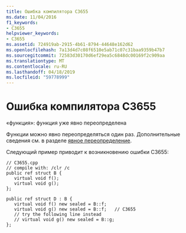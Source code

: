 ```yaml
---
title: Ошибка компилятора C3655
ms.date: 11/04/2016
f1_keywords:
- C3655
helpviewer_keywords:
- C3655
ms.assetid: 724919ab-2915-4b61-8794-44648e162d62
ms.openlocfilehash: 7a13d4d7c08f6510e5ab71c07c31baa9359b47b7
ms.sourcegitcommit: 72583d30170d6ef29ea5c6848dc00169f2c909aa
ms.translationtype: MT
ms.contentlocale: ru-RU
ms.lasthandoff: 04/18/2019
ms.locfileid: "59778999"
---
```

# <a name="compiler-error-c3655"></a>Ошибка компилятора C3655

«функция»: функция уже явно переопределена

Функции можно явно переопределяться один раз. Дополнительные сведения см. в разделе [явное переопределение](../../extensions/explicit-overrides-cpp-component-extensions.md).

Следующий пример приводит к возникновению ошибки C3655:

```
// C3655.cpp
// compile with: /clr /c
public ref struct B {
   virtual void f();
   virtual void g();
};

public ref struct D : B {
   virtual void f() new sealed = B::f;
   virtual void g() new sealed = B::f;   // C3655
   // try the following line instead
   // virtual void g() new sealed = B::g;
};
```